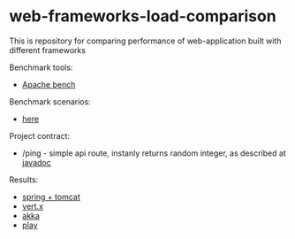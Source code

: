 web-frameworks-load-comparison
=======
This is repository for comparing performance of web-application built with different frameworks


Benchmark tools:
* [Apache bench](https://httpd.apache.org/docs/2.4/programs/ab.html)

Benchmark scenarios:
* [here](https://github.com/IgorPerikov/web-frameworks-load-comparison/tree/master/benchmark-scenarios)

Project contract:
* /ping - simple api route, instanly returns random integer, as described at [javadoc](https://docs.oracle.com/javase/8/docs/api/java/util/Random.html#nextInt--)


Results:
* [spring + tomcat](https://github.com/IgorPerikov/web-frameworks-load-comparison/blob/master/spring-tomcat/README.md)
* [vert.x](https://github.com/IgorPerikov/web-frameworks-load-comparison/blob/master/vertx/README.md)
* [akka](https://github.com/IgorPerikov/web-frameworks-load-comparison/blob/master/akka/README.md)
* [play](https://github.com/IgorPerikov/web-frameworks-load-comparison/blob/master/play/README.md)
